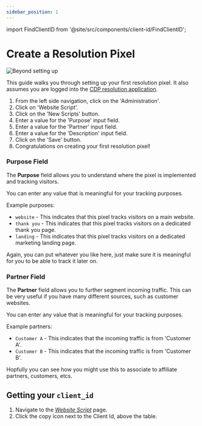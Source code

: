 ```yaml
---
sidebar_position: 1
---
```


import FindClientID from '@site/src/components/client-id/FindClientID';

# Create a Resolution Pixel

![Beyond setting up](/img/delivr.docs.png)

This guide walks you through setting up your first resolution pixel. It also assumes you are logged into the [CDP resolution application](https://app.cdpresolution.com/).

1. From the left side navigation, click on the 'Administration'.
2. Click on 'Website Script'.
3. Click on the 'New Scripts' button.
4. Enter a value for the 'Purpose' input field.
5. Enter a value for the 'Partner' input field.
6. Enter a value for the 'Description' input field.
7. Click on the 'Save' button.
8. Congratulations on creating your first resolution pixel!

### Purpose Field

The **Purpose** field allows you to understand where the pixel is implemented and tracking visitors.

You can enter any value that is meaningful for your tracking purposes.

Example purposes:

- `website` - This indicates that this pixel tracks visitors on a main website.
- `thank you` - This indicates that this pixel tracks visitors on a dedicated thank you page.
- `landing` - This indicates that this pixel tracks visitors on a dedicated marketing landing page.

Again, you can put whatever you like here, just make sure it is meaningful for you to be able to track it later on.

### Partner Field

The **Partner** field allows you to further segment incoming traffic. This can be very useful if you have many different sources, such as customer websites.

You can enter any value that is meaningful for your tracking purposes.

Example partners:

- `Customer A` - This indicates that the incoming traffic is from 'Customer A'.
- `Customer B` - This indicates that the incoming traffic is from 'Customer B'.

Hopfully you can see how you might use this to associate to affiliate partners, customers, etcs.

## Getting your `client_id`

1. Navigate to the _[Website Script](https://app.cdpresolution.com/administration/website-script)_ page.
2. Click the copy icon next to the Client Id, above the table.
